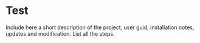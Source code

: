 # Test
Include here a short description of the project, user guid, installation notes, updates and modification.
List all the steps.
